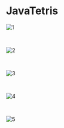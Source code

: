 # JavaTetris

![1](https://postfiles.pstatic.net/MjAyMjA0MjhfMTY3/MDAxNjUxMDc3MzU1MDQ2.zj9UBU7MV-QN6Mg6MbT6UhJLE3B-pkQpbeC1fysICrAg.14q4xbKDQtCaJnG2Www4kJLieivLujVzgBNO36DeTCQg.PNG.charade6/%ED%99%94%EB%A9%B4_%EC%BA%A1%EC%B2%98_2022-04-27_201317.png?type=w773)

<br />

![2](https://postfiles.pstatic.net/MjAyMjA0MjhfMjYg/MDAxNjUxMDc3MzU0OTI2._JirO_63zVJHLM0bV-87EGf7lqb0ASFG2bJ2ZccOSmAg.MNLP6dmCiNz-Uhi8cjUC8nXjwXvGrwjg7a8QiPlcyr0g.PNG.charade6/%ED%99%94%EB%A9%B4_%EC%BA%A1%EC%B2%98_2022-04-27_201328.png?type=w773)

<br />

![3](https://postfiles.pstatic.net/MjAyMjA0MjhfMTkw/MDAxNjUxMDc3MzU0OTQ1.7FDt_a0B4tg30Ey4ew1018k29KNgtd97NeEZbM1ZT3Ig.b9Dm_d3ut0Q6a1Oi5SXDUf5fk9gAVmCDxFG-pYWxTZUg.PNG.charade6/%ED%99%94%EB%A9%B4_%EC%BA%A1%EC%B2%98_2022-04-27_201355.png?type=w773)

<br />

![4](https://postfiles.pstatic.net/MjAyMjA0MjhfMTI2/MDAxNjUxMDc3MzU0OTY3.1lXxzhe-XufX2hfE9xSOZ-e5UQRm15zMefNIUp7wfbYg.MdnqEfL3G4HBHu4bdzDnmm4z8P4TvXM1HVnNZZrg8MIg.PNG.charade6/%ED%99%94%EB%A9%B4_%EC%BA%A1%EC%B2%98_2022-04-27_201415.png?type=w773)

<br />

![5](https://postfiles.pstatic.net/MjAyMjA0MjhfODcg/MDAxNjUxMDc3MzU0ODY0.X1BH5tF_1Ekg1dFAMqj9bwFoSs9gJLz6cNFHAmnNzAog.NkfO18s3NEYMaSPwegNEFyr8-B21eezVwbAORNLbIoMg.PNG.charade6/%ED%99%94%EB%A9%B4_%EC%BA%A1%EC%B2%98_2022-04-27_201245.png?type=w773)
